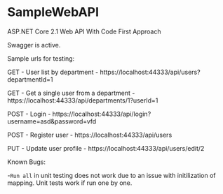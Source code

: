 # SampleWebAPI 
ASP.NET Core 2.1 Web API With Code First Approach

Swagger is active.

Sample urls for testing:

GET - User list by department - https://localhost:44333/api/users?departmentId=1

GET - Get a single user from a department - https://localhost:44333/api/departments/1?userId=1

POST - Login - https://localhost:44333/api/login?username=asd&password=vfd

POST - Register user - https://localhost:44333/api/users

PUT - Update user profile - https://localhost:44333/api/users/edit/2

Known Bugs:

-`Run all` in unit testing does not work due to an issue with initilization of mapping. Unit tests work if run one by one.
